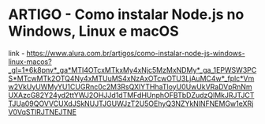 # ARTIGO - Como instalar Node.js no Windows, Linux e macOS

link - https://www.alura.com.br/artigos/como-instalar-node-js-windows-linux-macos?_gl=1*6k8pnv*_ga*MTI4OTcxMTkxMy4xNjc5MzMxNDMy*_ga_1EPWSW3PCS*MTcwMTk2OTQ4Ny4xMTUuMS4xNzAxOTcwOTU3LjAuMC4w*_fplc*Vmw2VkUyUWMyYU1CUGRnc0c2M3RsQXlYTHhaTloyU0UwUkVRaDVpRnNmUXAzcG82Y24yd2ttYWJ2OHJJd1dTMFdHUnphOFBTbDZudzQlMkJRJTJCTTJUa09QOVVCUXdJSkNUJTJGUWJzT2U5OEhyQ3NZYkNlNFNEMGw1eXRjV0VqSTlRJTNEJTNE